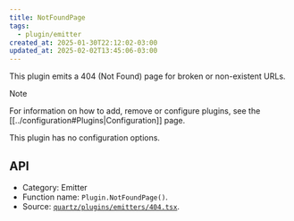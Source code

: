 ```yaml
---
title: NotFoundPage
tags:
  - plugin/emitter
created_at: 2025-01-30T22:12:02-03:00
updated_at: 2025-02-02T13:45:06-03:00
---
```


This plugin emits a 404 (Not Found) page for broken or non-existent URLs.

> [!note]
> For information on how to add, remove or configure plugins, see the [[../configuration#Plugins|Configuration]] page.

This plugin has no configuration options.

## API

- Category: Emitter
- Function name: `Plugin.NotFoundPage()`.
- Source: [`quartz/plugins/emitters/404.tsx`](https://github.com/jackyzha0/quartz/blob/v4/quartz/plugins/emitters/404.tsx).
